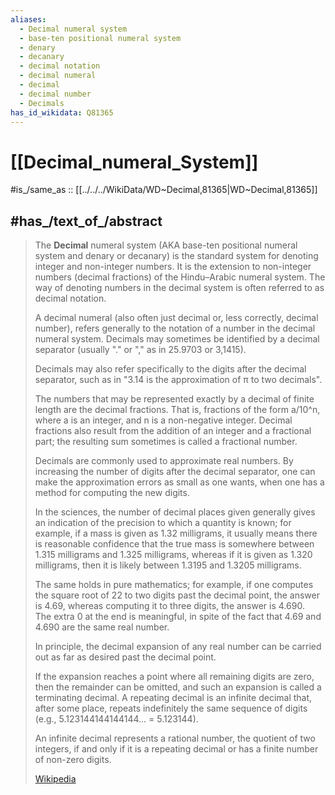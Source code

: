 ```yaml
---
aliases:
  - Decimal numeral system
  - base-ten positional numeral system
  - denary
  - decanary
  - decimal notation
  - decimal numeral
  - decimal
  - decimal number
  - Decimals
has_id_wikidata: Q81365
---
```


# [[Decimal_numeral_System]] 

#is_/same_as :: [[../../../WikiData/WD~Decimal,81365|WD~Decimal,81365]] 

## #has_/text_of_/abstract 

> The **Decimal** numeral system (AKA base-ten positional numeral system and denary  or decanary) 
> is the standard system for denoting integer and non-integer numbers. 
> It is the extension to non-integer numbers (decimal fractions) 
> of the Hindu–Arabic numeral system. 
> The way of denoting numbers in the decimal system is often referred to as decimal notation.
>
> A decimal numeral (also often just decimal or, less correctly, decimal number), 
> refers generally to the notation of a number in the decimal numeral system. 
> Decimals may sometimes be identified by a decimal separator 
> (usually "." or "," as in 25.9703 or 3,1415).
>
> Decimals may also refer specifically to the digits after the decimal separator, 
> such as in "3.14 is the approximation of π to two decimals".
>
> The numbers that may be represented exactly by a decimal of finite length 
> are the decimal fractions. 
> That is, fractions of the form a/10^n, where a is an integer, and n is a non-negative integer. 
> Decimal fractions also result from the addition of an integer and a fractional part; 
> the resulting sum sometimes is called a fractional number.
>
> Decimals are commonly used to approximate real numbers. 
> By increasing the number of digits after the decimal separator, 
> one can make the approximation errors as small as one wants, 
> when one has a method for computing the new digits.  
> 
> In the sciences, the number of decimal places given 
> generally gives an indication of the precision to which a quantity is known; 
> for example, if a mass is given as 1.32 milligrams, 
> it usually means there is reasonable confidence 
> that the true mass is somewhere between 1.315 milligrams and 1.325 milligrams, 
> whereas if it is given as 1.320 milligrams, then it is likely between 1.3195 and 1.3205 milligrams.  
> 
> The same holds in pure mathematics; for example, 
> if one computes the square root of 22 to two digits past the decimal point, the answer is 4.69, 
> whereas computing it to three digits, the answer is 4.690.  
> The extra 0 at the end is meaningful, 
> in spite of the fact that 4.69 and 4.690 are the same real number.
>
> 
>
> In principle, the decimal expansion of any real number 
> can be carried out as far as desired past the decimal point. 
> 
> If the expansion reaches a point where all remaining digits are zero, 
> then the remainder can be omitted, and such an expansion is called a terminating decimal. 
> A repeating decimal is an infinite decimal that, after some place, 
> repeats indefinitely the same sequence of digits (e.g., 5.123144144144144... = 5.123144). 
> 
> An infinite decimal represents a rational number, the quotient of two integers, if and only if 
> it is a repeating decimal or has a finite number of non-zero digits.
>
> [Wikipedia](https://en.wikipedia.org/wiki/Decimal) 

